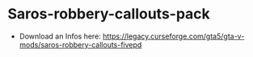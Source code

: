 # Saros-robbery-callouts-pack


- Download an Infos here: https://legacy.curseforge.com/gta5/gta-v-mods/saros-robbery-callouts-fivepd
